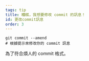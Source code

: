```yaml
---
tags: tip
title: 糟糕，我想要修改 commit 的訊息！
id: 更改commit訊息
order: 3
---
```

```git
git commit --amend
# 根據提示來修改你的 commit 訊息
```

為了符合煩人的 commit 格式。